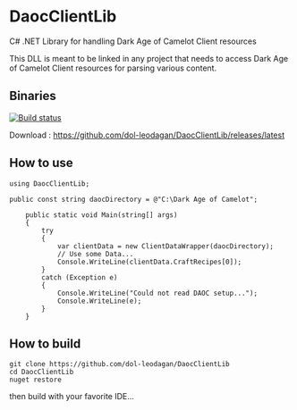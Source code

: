 # DaocClientLib
C# .NET Library for handling Dark Age of Camelot Client resources

This DLL is meant to be linked in any project that needs to access Dark Age of Camelot Client resources for parsing various content.

## Binaries

[![Build status](https://ci.appveyor.com/api/projects/status/moxcav0dfgji12d1?svg=true)](https://ci.appveyor.com/project/dol-leodagan/daocclientlib)

Download : https://github.com/dol-leodagan/DaocClientLib/releases/latest

## How to use

    using DaocClientLib;
    
    public const string daocDirectory = @"C:\Dark Age of Camelot";
				
		public static void Main(string[] args)
		{
		    try
		    {
		        var clientData = new ClientDataWrapper(daocDirectory);
		        // Use some Data...
		        Console.WriteLine(clientData.CraftRecipes[0]);
		    }
		    catch (Exception e)
		    {
		        Console.WriteLine("Could not read DAOC setup...");
		        Console.WriteLine(e);
		    }
		}

## How to build

    git clone https://github.com/dol-leodagan/DaocClientLib
    cd DaocClientLib
    nuget restore

then build with your favorite IDE...
